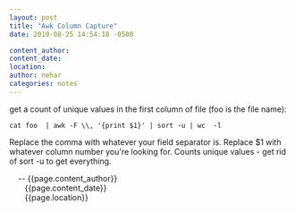 ```yaml
---
layout: post
title: "Awk Column Capture"
date: 2010-08-25 14:54:18 -0500

content_author:
content_date:
location:
author: nehar
categories: notes
---
```


get a count of unique values in the first column of file 
(foo is the file name):

```shell
cat foo  | awk -F \\, '{print $1}' | sort -u | wc  -l
```


Replace the comma with whatever your field separator is.
Replace $1 with whatever column number you're looking for.
Counts unique values - get rid of sort -u to get everything.

&nbsp;&nbsp;&nbsp;&nbsp;-- {{page.content_author}} <br>
&nbsp;&nbsp;&nbsp;&nbsp;&nbsp;&nbsp;&nbsp;{{page.content_date}} <br>
&nbsp;&nbsp;&nbsp;&nbsp;&nbsp;&nbsp;&nbsp;{{page.location}}
